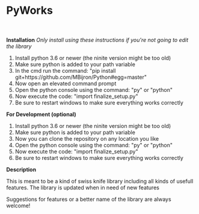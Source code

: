 <h1>PyWorks</h1>
<br>
<br>
<b>Installation</b>
<i>Only install using these instructions if you're not going to edit the library</i>
<ol>
  <li>Install python 3.6 or newer (the ninite version might be too old)</li>
  <li>Make sure python is added to your path variable</li>
  <li>In the cmd run the command: "pip install git+https://github.com/MBijron/Python#egg=master"</li>
  <li>Now open an elevated command prompt</li>
  <li>Open the python console using the command: "py" or "python"</li>
  <li>Now execute the code: "import finalize_setup.py"</li>
  <li>Be sure to restart windows to make sure everything works correctly</li>
</ol>
<b>For Development (optional)</b>
<ol>
  <li>Install python 3.6 or newer (the ninite version might be too old)</li>
  <li>Make sure python is added to your path variable</li>
  <li>Now you can clone the repository on any location you like</li>
  <li>Open the python console using the command: "py" or "python"</li>
  <li>Now execute the code: "import finalize_setup.py"</li>
  <li>Be sure to restart windows to make sure everything works correctly</li>
</ol>
<b>Description</b>
<p>This is meant to be a kind of swiss knife library including all kinds of usefull features. The library is updated when in need of new features</p>
<p>Suggestions for features or a better name of the library are always welcome!</p>
